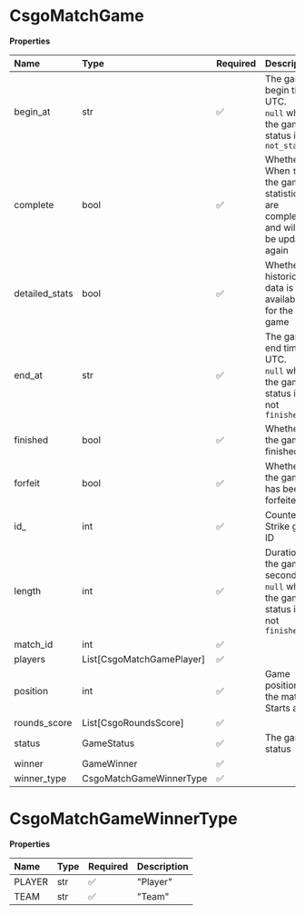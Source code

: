 # CsgoMatchGame

**Properties**

| Name           | Type                      | Required | Description                                                                         |
| :------------- | :------------------------ | :------- | :---------------------------------------------------------------------------------- |
| begin_at       | str                       | ✅       | The game begin time, UTC. <br/>`null` when the game status is `not_started`         |
| complete       | bool                      | ✅       | Whether When `true`, the game statistics are complete and will not be updated again |
| detailed_stats | bool                      | ✅       | Whether historical data is available for the game                                   |
| end_at         | str                       | ✅       | The game end time, UTC. <br/>`null` when the game status is not `finished`          |
| finished       | bool                      | ✅       | Whether the game is finished                                                        |
| forfeit        | bool                      | ✅       | Whether the game has been forfeited                                                 |
| id\_           | int                       | ✅       | Counter-Strike game ID                                                              |
| length         | int                       | ✅       | Duration of the game in seconds. <br/>`null` when the game status is not `finished` |
| match_id       | int                       | ✅       |                                                                                     |
| players        | List[CsgoMatchGamePlayer] | ✅       |                                                                                     |
| position       | int                       | ✅       | Game position in the match. Starts at 1                                             |
| rounds_score   | List[CsgoRoundsScore]     | ✅       |                                                                                     |
| status         | GameStatus                | ✅       | The game status                                                                     |
| winner         | GameWinner                | ✅       |                                                                                     |
| winner_type    | CsgoMatchGameWinnerType   | ✅       |                                                                                     |

# CsgoMatchGameWinnerType

**Properties**

| Name   | Type | Required | Description |
| :----- | :--- | :------- | :---------- |
| PLAYER | str  | ✅       | "Player"    |
| TEAM   | str  | ✅       | "Team"      |

<!-- This file was generated by liblab | https://liblab.com/ -->

